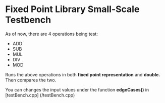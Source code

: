 Fixed Point Library Small-Scale Testbench
===================

As of now, there are 4 operations being test: 
- ADD
- SUB
- MUL
- DIV
- MOD

Runs the above operations in both <b>fixed point representation</b> and <b>double.</b> Then compares the two. 

You can changes the input values under the function <b>edgeCases()</b> in [testBench.cpp] (/testBench.cpp)
